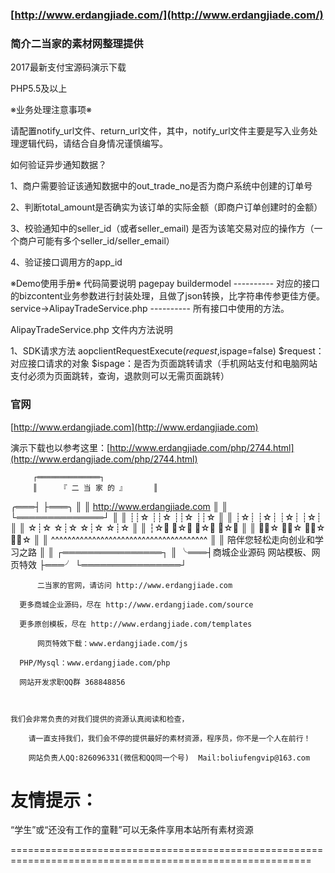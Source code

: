 ### [http://www.erdangjiade.com/](http://www.erdangjiade.com/)


### 简介二当家的素材网整理提供

2017最新支付宝源码演示下载

PHP5.5及以上

※业务处理注意事项※

请配置notify_url文件、return_url文件，其中，notify_url文件主要是写入业务处理逻辑代码，请结合自身情况谨慎编写。

如何验证异步通知数据？

1、商户需要验证该通知数据中的out_trade_no是否为商户系统中创建的订单号

2、判断total_amount是否确实为该订单的实际金额（即商户订单创建时的金额）

3、校验通知中的seller_id（或者seller_email) 是否为该笔交易对应的操作方（一个商户可能有多个seller_id/seller_email）

4、验证接口调用方的app_id


※Demo使用手册※
代码简要说明
pagepay
	buildermodel ---------- 对应的接口的bizcontent业务参数进行封装处理，且做了json转换，比字符串传参更佳方便。
	service->AlipayTradeService.php      ---------- 所有接口中使用的方法。


AlipayTradeService.php 文件内方法说明

1、SDK请求方法
aopclientRequestExecute($request,$ispage=false)
$request：对应接口请求的对象
$ispage：是否为页面跳转请求（手机网站支付和电脑网站支付必须为页面跳转，查询，退款则可以无需页面跳转）



### 官网


[http://www.erdangjiade.com](http://www.erdangjiade.com)

演示下载也以参考这里：[http://www.erdangjiade.com/php/2744.html](http://www.erdangjiade.com/php/2744.html)


         ┌══════════════┐        
         ║     『 二 当 家 的 』      ║        
 ╭═══┤                           ├═══╮
 ║      ║ http://www.erdangjiade.com       ║
 ║      └══════════════┘      ║
 ║       ┊┊☆ ┊┊☆ ┊┊☆ ┊┊☆        ║
 ║       ┊☆┊ ┊☆┊ ┊☆┊ ┊☆┊        ║
 ║       ☆┊☆ ☆┊☆ ☆┊☆ ☆┊☆        ║
 ║       ┆☆ ┆☆ ┆☆ ┆☆        ║
 ║       ┊┊☆ ┊┊☆ ┊┊☆ ┊┊☆        ║
 ║  ^^^^^^^^^^^^^^^^^^^^^^^^^^^^^^^^^^^^^^  ║
 ║         陪伴您轻松走向创业和学习之路        ║
 ║      ┌════════════════┐      ║
 ╰═══┤商城企业源码 网站模板、网页特效 ├═══╯
         └════════════════┘        
         

          二当家的官网，请访问 http://www.erdangjiade.com

	  更多商城企业源码，尽在 http://www.erdangjiade.com/source

 	  更多原创模板，尽在 http://www.erdangjiade.com/templates  

          网页特效下载：www.erdangjiade.com/js

	  PHP/Mysql：www.erdangjiade.com/php
     
 	  网站开发求职QQ群 368848856



	我们会非常负责的对我们提供的资源认真阅读和检查，
                       
        请一直支持我们，我们会不停的提供最好的素材资源，程序员，你不是一个人在前行！

        网站负责人QQ:826096331(微信和QQ同一个号)  Mail:boliufengvip@163.com


友情提示：                        
==========================================================================================================
“学生”或“还没有工作的童鞋”可以无条件享用本站所有素材资源

==========================================================================================================



